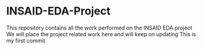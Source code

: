 # INSAID-EDA-Project
This repository contains all the work performed on the INSAID EDA project
We will place the project related work here and will keep on updating
This is my first commit
